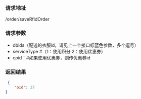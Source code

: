 ### 请求地址

/order/saveRfidOrder

### 请求参数
 
* dbids（配送的衣服id，请见上一个接口标蓝色参数，多个逗号）
* serviceType  #（1：使用积分  2：使用优惠券）
* cpid：#如果使用优惠券，则传优惠券id

### 返回结果

```json
 {
    "oid": 27
}
```
